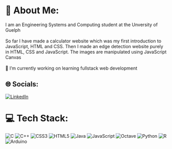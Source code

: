 

<!--
**Harman-Singh-2003/Harman-Singh-2003** is a ✨ _special_ ✨ repository because its `README.md` (this file) appears on your GitHub profile.

Here are some ideas to get you started:

- 🔭 I’m currently working on ...
- 🌱 I’m currently learning ...
- 👯 I’m looking to collaborate on ...
- 🤔 I’m looking for help with ...
- 💬 Ask me about ...
- 📫 How to reach me: ...
- 😄 Pronouns: ...
- ⚡ Fun fact: ...
-->
# 💫 About Me:
I am an Engineering Systems and Computing student at the Unversity of Guelph<br><br>So far I have made a calculator website which was my first introduction to JavaScript, HTML and CSS. Then I made an edge detection website purely in HTML, CSS and JavaScript. The images are manipulated using JavaScript Canvas<br><br>🔭 I’m currently working on learning fullstack web development


## 🌐 Socials:
[![LinkedIn](https://img.shields.io/badge/LinkedIn-%230077B5.svg?logo=linkedin&logoColor=white)](https://www.linkedin.com/in/harman-singh2003/) 

# 💻 Tech Stack:
![C](https://img.shields.io/badge/c-%2300599C.svg?style=for-the-badge&logo=c&logoColor=white) ![C++](https://img.shields.io/badge/c++-%2300599C.svg?style=for-the-badge&logo=c%2B%2B&logoColor=white) ![CSS3](https://img.shields.io/badge/css3-%231572B6.svg?style=for-the-badge&logo=css3&logoColor=white) ![HTML5](https://img.shields.io/badge/html5-%23E34F26.svg?style=for-the-badge&logo=html5&logoColor=white) ![Java](https://img.shields.io/badge/java-%23ED8B00.svg?style=for-the-badge&logo=java&logoColor=white) ![JavaScript](https://img.shields.io/badge/javascript-%23323330.svg?style=for-the-badge&logo=javascript&logoColor=%23F7DF1E) ![Octave](https://img.shields.io/badge/OCTAVE-darkblue?style=for-the-badge&logo=octave&logoColor=fcd683) ![Python](https://img.shields.io/badge/python-3670A0?style=for-the-badge&logo=python&logoColor=ffdd54) ![R](https://img.shields.io/badge/r-%23276DC3.svg?style=for-the-badge&logo=r&logoColor=white) ![Arduino](https://img.shields.io/badge/-Arduino-00979D?style=for-the-badge&logo=Arduino&logoColor=white)
<!--# 📊 GitHub Stats:
![](https://github-readme-stats.vercel.app/api?username=Harman-Singh-2003&theme=dark&hide_border=false&include_all_commits=false&count_private=false)<br/>
![](https://github-readme-streak-stats.herokuapp.com/?user=Harman-Singh-2003&theme=dark&hide_border=false)<br/>
![](https://github-readme-stats.vercel.app/api/top-langs/?username=Harman-Singh-2003&theme=dark&hide_border=false&include_all_commits=false&count_private=false&layout=compact)

---
[![](https://visitcount.itsvg.in/api?id=Harman-Singh-2003&icon=0&color=0)](https://visitcount.itsvg.in)

<!-- Proudly created with GPRM ( https://gprm.itsvg.in ) -->
